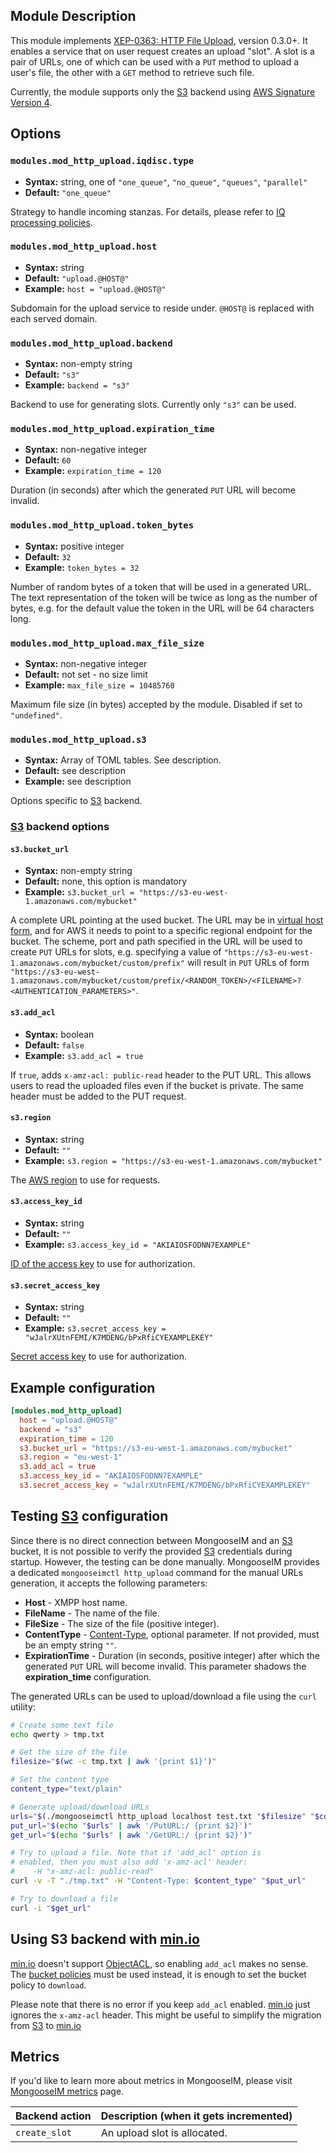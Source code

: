 ## Module Description
This module implements [XEP-0363: HTTP File Upload](https://xmpp.org/extensions/xep-0363.html), version 0.3.0+. 
It enables a service that on user request creates an upload "slot". 
A slot is a pair of URLs, one of which can be used with a `PUT` method to upload a user's file, the other with a `GET` method to retrieve such file.

Currently, the module supports only the [S3][s3] backend using [AWS Signature Version 4](https://docs.aws.amazon.com/AmazonS3/latest/API/sigv4-query-string-auth.html).

## Options

### `modules.mod_http_upload.iqdisc.type`
* **Syntax:** string, one of `"one_queue"`, `"no_queue"`, `"queues"`, `"parallel"`
* **Default:** `"one_queue"`

Strategy to handle incoming stanzas. For details, please refer to
[IQ processing policies](../../advanced-configuration/Modules/#iq-processing-policies).

### `modules.mod_http_upload.host`
* **Syntax:** string
* **Default:** `"upload.@HOST@"`
* **Example:** `host = "upload.@HOST@"`

Subdomain for the upload service to reside under. `@HOST@` is replaced with each served domain.

### `modules.mod_http_upload.backend`
* **Syntax:** non-empty string
* **Default:** `"s3"`
* **Example:** `backend = "s3"`

Backend to use for generating slots. Currently only `"s3"` can be used.

### `modules.mod_http_upload.expiration_time`
* **Syntax:** non-negative integer
* **Default:** `60`
* **Example:** `expiration_time = 120`

Duration (in seconds) after which the generated `PUT` URL will become invalid.

### `modules.mod_http_upload.token_bytes`
* **Syntax:** positive integer
* **Default:** `32`
* **Example:** `token_bytes = 32`

Number of random bytes of a token that will be used in a generated URL. 
The text representation of the token will be twice as long as the number of bytes, e.g. for the default value the token in the URL will be 64 characters long.

### `modules.mod_http_upload.max_file_size`
* **Syntax:** non-negative integer
* **Default:** not set - no size limit
* **Example:** `max_file_size = 10485760`

Maximum file size (in bytes) accepted by the module. Disabled if set to `"undefined"`.

### `modules.mod_http_upload.s3`
* **Syntax:** Array of TOML tables. See description.
* **Default:** see description
* **Example:** see description

Options specific to [S3][s3] backend.

### [S3][s3] backend options

#### `s3.bucket_url`
* **Syntax:** non-empty string
* **Default:** none, this option is mandatory
* **Example:** `s3.bucket_url = "https://s3-eu-west-1.amazonaws.com/mybucket"`

A complete URL pointing at the used bucket. The URL may be in [virtual host form][aws-virtual-host], and for AWS it needs to point to a specific regional endpoint for the bucket. The scheme, port and path specified in the URL will be used to create `PUT` URLs for slots, e.g. specifying a value of `"https://s3-eu-west-1.amazonaws.com/mybucket/custom/prefix"` will result in `PUT` URLs of form `"https://s3-eu-west-1.amazonaws.com/mybucket/custom/prefix/<RANDOM_TOKEN>/<FILENAME>?<AUTHENTICATION_PARAMETERS>"`.

#### `s3.add_acl`
* **Syntax:** boolean
* **Default:** `false`
* **Example:** `s3.add_acl = true`

If `true`, adds `x-amz-acl: public-read` header to the PUT URL.
This allows users to read the uploaded files even if the bucket is private. The same header must be added to the PUT request.

#### `s3.region`
* **Syntax:** string
* **Default:** `""`
* **Example:** `s3.region = "https://s3-eu-west-1.amazonaws.com/mybucket"`

The [AWS region][aws-region] to use for requests.

#### `s3.access_key_id`
* **Syntax:** string
* **Default:** `""`
* **Example:** `s3.access_key_id = "AKIAIOSFODNN7EXAMPLE"`

[ID of the access key][aws-keys] to use for authorization.

#### `s3.secret_access_key`
* **Syntax:** string
* **Default:** `""`
* **Example:** `s3.secret_access_key = "wJalrXUtnFEMI/K7MDENG/bPxRfiCYEXAMPLEKEY"`

[Secret access key][aws-keys] to use for authorization.

[s3]: https://aws.amazon.com/s3/
[aws-virtual-host]: https://docs.aws.amazon.com/AmazonS3/latest/dev/VirtualHosting.html
[aws-region]: https://docs.aws.amazon.com/general/latest/gr/rande.html#regional-endpoints
[aws-keys]: https://docs.aws.amazon.com/general/latest/gr/aws-sec-cred-types.html?shortFooter=true#access-keys-and-secret-access-keys

## Example configuration

```toml
[modules.mod_http_upload]
  host = "upload.@HOST@"
  backend = "s3"
  expiration_time = 120
  s3.bucket_url = "https://s3-eu-west-1.amazonaws.com/mybucket"
  s3.region = "eu-west-1"
  s3.add_acl = true     
  s3.access_key_id = "AKIAIOSFODNN7EXAMPLE"
  s3.secret_access_key = "wJalrXUtnFEMI/K7MDENG/bPxRfiCYEXAMPLEKEY"
```

## Testing [S3][s3] configuration

Since there is no direct connection between MongooseIM and an [S3][s3] bucket,
it is not possible to verify the provided [S3][s3] credentials during startup.
However, the testing can be done manually. MongooseIM provides a dedicated
`mongooseimctl http_upload` command for the manual URLs generation, it accepts
the following parameters:

* **Host** - XMPP host name.
* **FileName** - The name of the file.
* **FileSize** - The size of the file (positive integer).
* **ContentType** - [Content-Type][Content-Type], optional parameter. If not provided, must be an empty string `""`.
* **ExpirationTime** - Duration (in seconds, positive integer) after which the generated `PUT` URL will become invalid. This parameter shadows the **expiration_time** configuration.

The generated URLs can be used to upload/download a file using the `curl` utility:

```bash
# Create some text file
echo qwerty > tmp.txt

# Get the size of the file
filesize="$(wc -c tmp.txt | awk '{print $1}')"

# Set the content type
content_type="text/plain"

# Generate upload/download URLs
urls="$(./mongooseimctl http_upload localhost test.txt "$filesize" "$content_type" 600)"
put_url="$(echo "$urls" | awk '/PutURL:/ {print $2}')"
get_url="$(echo "$urls" | awk '/GetURL:/ {print $2}')"

# Try to upload a file. Note that if 'add_acl' option is
# enabled, then you must also add 'x-amz-acl' header:
#    -H "x-amz-acl: public-read"
curl -v -T "./tmp.txt" -H "Content-Type: $content_type" "$put_url"

# Try to download a file
curl -i "$get_url"
```

[Content-Type]: https://www.rfc-editor.org/rfc/rfc7231.html#section-3.1.1.5

## Using S3 backend with [min.io][minio]

[min.io][minio] doesn't support [ObjectACL][minio-limits], so enabling `add_acl`
makes no sense. The [bucket policies][bucket-policies] must be used instead,
it is enough to set the bucket policy to `download`.

Please note that there is no error if you keep `add_acl` enabled. [min.io][minio] just
ignores the `x-amz-acl` header. This might be useful to simplify the migration from [S3][s3]
to [min.io][minio]

[minio]: https://min.io
[minio-limits]: https://docs.minio.io/docs/minio-server-limits-per-tenant.html
[bucket-policies]: https://docs.min.io/docs/minio-client-complete-guide#policy

## Metrics

If you'd like to learn more about metrics in MongooseIM, please visit [MongooseIM metrics](../operation-and-maintenance/MongooseIM-metrics.md) page.

| Backend action | Description (when it gets incremented) |
| ---- | -------------------------------------- |
| `create_slot` | An upload slot is allocated. |
